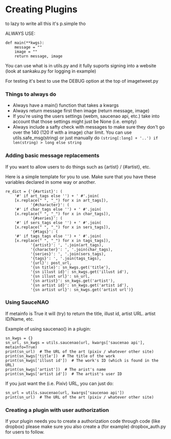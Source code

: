 Creating Plugins
======
to lazy to write all this
it's p.simple tho

ALWAYS USE:
```
def main(**kwgs):
    message = ""
    image = ""
    return message, image
```

You can use what is in utils.py and it fully suports signing into a website (look at sankaku.py for logging in example) 

For testing it's best to use the DEBUG option at the top of imagetweet.py

### Things to always do
* Always have a main() function that takes a kwargs
* Always return message first then image (return message, image)
* If you're using the users settings (webm, saucenao api, etc.) take into account that those settings might just be None (i.e. empty)
* Always include a safty check with messages to make sure they don't go over the 140 (120 if with a image) char limit. You can use utils.safe_msg(string) or just manually do ```(string[:long] + '..') if len(string) > long else string```

### Adding basic message replacements
If you want to allow users to do things such as {artist} / {#artist}, etc.

Here is a simple template for you to use. Make sure that you have these variables declared in some way or another.
```
re_dict = {'{#artist}': (
    '#' if art_tags else '') + ' #'.join(
    [x.replace(" ", "_") for x in art_tags]),
           '{#character}': (
    '#' if char_tags else '') + ' #'.join(
    [x.replace(" ", "_") for x in char_tags]),
           '{#series}': (
    '#' if sers_tags else '') + ' #'.join(
    [x.replace(" ", "_") for x in sers_tags]),
           '{#tags}': (
    '#' if tags_tags else '') + ' #'.join(
    [x.replace(" ", "_") for x in tags_tags]),
           '{artist}': ', '.join(art_tags),
           '{character}': ', '.join(char_tags),
           '{series}': ', '.join(sers_tags),
           '{tags}': ', '.join(tags_tags),
           '{url}': post_url,
           '{sn title}': sn_kwgs.get('title'),
           '{sn illust id}': sn_kwgs.get('illust id'),
           '{sn illust url}': sn_url,
           '{sn artist}': sn_kwgs.get('artist'),
           '{sn artist id}': sn_kwgs.get('artist id'),
           '{sn artist url}': sn_kwgs.get('artist url')}
```

### Using SauceNAO
If metainfo is True it will (try) to return the title, illust id, artist URL. artist ID/Name, etc.

Example of using saucenao() in a plugin:
```
sn_kwgs = {}
sn_url, sn_kwgs = utils.saucenao(url, kwargs['saucenao api'], metainfo=True)
print(sn_url)  # The URL of the art (pixiv / whatever other site)
print(sn_kwgs['title'])  # The title of the work
print(sn_kwgs['illust id'])  # The work's ID (which is found in the URL)
print(sn_kwgs['artist'])  # The arist's name
print(sn_kwgs['artist id'])  # The artist's user ID
```

If you just want the (i.e. Pixiv) URL, you can just do:
```
sn_url = utils.saucenao(url, kwargs['saucenao api'])
print(sn_url)  # The URL of the art (pixiv / whatever other site)
```

### Creating a plugin with user authorization

If your plugin needs you to create a authorization code through code (like dropbox) please make sure you also create a (for example) dropbox_auth.py for users to follow.